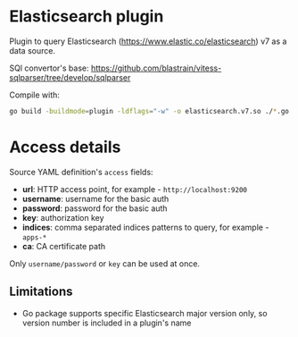 # Elasticsearch plugin

Plugin to query Elasticsearch (https://www.elastic.co/elasticsearch) v7 as a data source.

SQl convertor's base: https://github.com/blastrain/vitess-sqlparser/tree/develop/sqlparser


Compile with:
```sh
go build -buildmode=plugin -ldflags="-w" -o elasticsearch.v7.so ./*.go
```

# Access details

Source YAML definition's `access` fields:
- **url**: HTTP access point, for example - `http://localhost:9200`
- **username**: username for the basic auth
- **password**: password for the basic auth
- **key**: authorization key
- **indices**: comma separated indices patterns to query, for example - `apps-*`
- **ca**: CA certificate path

Only `username/password` or `key` can be used at once.


## Limitations

- Go package supports specific Elasticsearch major version only,
  so version number is included in a plugin's name
